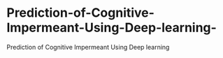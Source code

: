 # Prediction-of-Cognitive-Impermeant-Using-Deep-learning-
Prediction of Cognitive Impermeant Using Deep learning 
